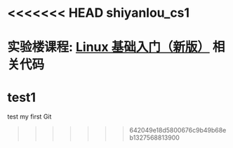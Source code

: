<<<<<<< HEAD
shiyanlou_cs1
=============

实验楼课程: [Linux 基础入门（新版）](http://www.shiyanlou.com/courses/1) 相关代码
=======
# test1
test my first Git
>>>>>>> 642049e18d5800676c9b49b68eb1327568813900
